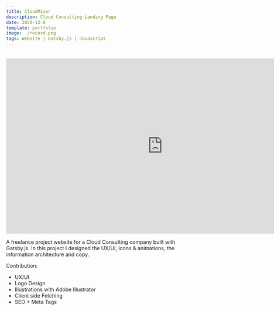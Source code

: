 ```yaml
---
title: CloudMiser 
description: Cloud Consulting Landing Page
date: 2020-12-8
template: portfolio
image: ./record.png
tags: Website | Gatsby.js | Javascript
---
```


<br> 


<iframe  width="853" height="480" src="https://www.youtube.com/embed/QsS5UIZmSLk" frameborder="0" allow="accelerometer; autoplay; clipboard-write; encrypted-media; gyroscope; picture-in-picture" allowfullscreen></iframe>

 A freelance project website for a Cloud Consulting company built with Gatsby.js. In this project I designed the UX/UI, icons & animations, the information architecture and copy.  

Contribution:

-   UX/UI
-   Logo Design 
-   Illustrations with Adobe Illustrator 
-   Client side Fetching
-   SEO + Meta Tags

